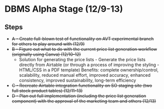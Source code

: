 # DBMS Alpha Stage (12/9-13)

## Steps
- ~~A - Create full-blown test of functionality on AVT experimental branch for others to play around with (12/9)~~
- ~~B - Figure out what to do with the current price list generation workflow (originally using Canva) (12/10-12)~~
  - Solution for generating the price lists - Generate the price lists directly from Airtable (or through a process of improving the styling - HTML/CSS in a PDF template)
Benefits: complete ownership/control, scalability, reduced manual effort, improved accuracy, enhanced consistency, improved sustainability, long-term efficiency
- ~~C - Recreate Airtable integration functionality on SO staging site (two full stock product tables) (12/11-13)~~
- ~~D - Plan out full implementation (including the price list generation component) with the approval of the marketing team and others (12/13)~~
